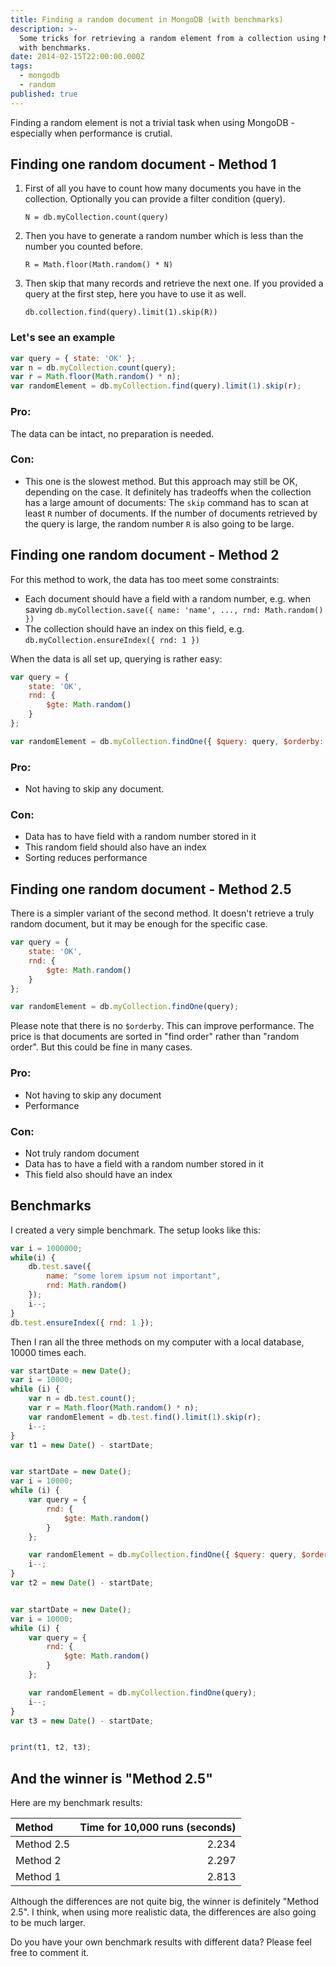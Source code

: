 ```yaml
---
title: Finding a random document in MongoDB (with benchmarks)
description: >-
  Some tricks for retrieving a random element from a collection using MongoDB -
  with benchmarks.
date: 2014-02-15T22:00:00.000Z
tags:
  - mongodb
  - random
published: true
---
```


Finding a random element is not a trivial task when using MongoDB - especially when performance is crutial.

<!-- readmore -->

## Finding one random document - Method 1
1. First of all you have to count how many documents you have in the collection.
   Optionally you can provide a filter condition (query).

   `N = db.myCollection.count(query)`

1. Then you have to generate a random number which is less than the number you counted before.

   `R = Math.floor(Math.random() * N)`

1. Then skip that many records and retrieve the next one.
   If you provided a query at the first step, here you have to use it as well.

   `db.collection.find(query).limit(1).skip(R))`

### Let's see an example
```JavaScript
var query = { state: 'OK' };
var n = db.myCollection.count(query);
var r = Math.floor(Math.random() * n);
var randomElement = db.myCollection.find(query).limit(1).skip(r);
```

### Pro:
The data can be intact, no preparation is needed.

### Con:
* This one is the slowest method.
But this approach may still be OK, depending on the case. It definitely has tradeoffs when the collection has a large amount of documents:
The `skip` command has to scan at least `R` number of documents.
If the number of documents retrieved by the query is large, the random number `R` is also going to be large.


## Finding one random document - Method 2
For this method to work, the data has too meet some constraints:
* Each document should have a field with a random number, e.g. when saving `db.myCollection.save({ name: 'name', ..., rnd: Math.random() })`
* The collection should have an index on this field, e.g. `db.myCollection.ensureIndex({ rnd: 1 })`

When the data is all set up, querying is rather easy:
```JavaScript
var query = {
    state: 'OK',
    rnd: {
        $gte: Math.random()
    }
};

var randomElement = db.myCollection.findOne({ $query: query, $orderby: { rnd: 1 } });
```

### Pro:
* Not having to skip any document.

### Con:
* Data has to have field with a random number stored in it
* This random field should also have an index
* Sorting reduces performance


## Finding one random document - Method 2.5
There is a simpler variant of the second method. It doesn't retrieve a truly random document, but it may be enough for the specific case.
```JavaScript
var query = {
    state: 'OK',
    rnd: {
        $gte: Math.random()
    }
};

var randomElement = db.myCollection.findOne(query);
```
Please note that there is no `$orderby`. This can improve performance. The price is that documents are sorted in "find order" rather than "random order".
But this could be fine in many cases.

### Pro:
* Not having to skip any document
* Performance

### Con:
* Not truly random document
* Data has to have a field with a random number stored in it
* This field also should have an index


## Benchmarks
I created a very simple benchmark. The setup looks like this:
```JavaScript
var i = 1000000;
while(i) {
    db.test.save({
        name: "some lorem ipsum not important",
        rnd: Math.random()
    });
    i--;
}
db.test.ensureIndex({ rnd: 1 });
```

Then I ran all the three methods on my computer with a local database, 10000 times each.

```JavaScript
var startDate = new Date();
var i = 10000;
while (i) {
	var n = db.test.count();
	var r = Math.floor(Math.random() * n);
	var randomElement = db.test.find().limit(1).skip(r);
	i--;
}
var t1 = new Date() - startDate;


var startDate = new Date();
var i = 10000;
while (i) {
	var query = {
	    rnd: {
	        $gte: Math.random()
	    }
	};

	var randomElement = db.myCollection.findOne({ $query: query, $orderby: { rnd: 1 } });
	i--;
}
var t2 = new Date() - startDate;


var startDate = new Date();
var i = 10000;
while (i) {
	var query = {
	    rnd: {
	        $gte: Math.random()
	    }
	};

	var randomElement = db.myCollection.findOne(query);
	i--;
}
var t3 = new Date() - startDate;


print(t1, t2, t3);
```

## And the winner is "Method 2.5"
Here are my benchmark results:

|Method         | Time for 10,000 runs (seconds)|
|:--------------|----------------------------:|
| Method 2.5    |                       2.234 |
| Method 2      |                       2.297 |
| Method 1      |                       2.813 |

Although the differences are not quite big, the winner is definitely "Method 2.5".
I think, when using more realistic data, the differences are also going to be much larger.

Do you have your own benchmark results with different data? Please feel free to comment it.

